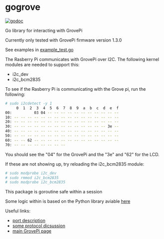 # gogrove

[![godoc](http://img.shields.io/badge/godoc-reference-blue.svg?style=flat)](https://godoc.org/github.com/benmcclelland/gogrove)

Go library for interacting with GrovePi

Currently only tested with GrovePi firmware version 1.3.0

See examples in [example_test.go](https://github.com/benmcclelland/gogrove/blob/master/example_test.go)

The Rasberry Pi communicates with GrovePi over I2C.  The following kernel
modules are needed to support this:

* i2c_dev
* i2c_bcm2835

To see if the Rasberry Pi is communicating with the Grove pi, run the following:

```sh
# sudo i2cdetect -y 1
     0  1  2  3  4  5  6  7  8  9  a  b  c  d  e  f
00:          03 04 -- -- -- -- -- -- -- -- -- -- --
10: -- -- -- -- -- -- -- -- -- -- -- -- -- -- -- --
20: -- -- -- -- -- -- -- -- -- -- -- -- -- -- -- --
30: -- -- -- -- -- -- -- -- -- -- -- -- -- -- 3e --
40: -- -- -- -- -- -- -- -- -- -- -- -- -- -- -- --
50: -- -- -- -- -- -- -- -- -- -- -- -- -- -- -- --
60: -- -- 62 -- -- -- -- -- -- -- -- -- -- -- -- --
70: -- -- -- -- -- -- -- --
```

You should see the "04" for the GrovePi and the "3e" and "62" for the LCD.

If these are not showing up, try reloading the i2c_bcm2835 module:

```sh
# sudo modprobe i2c_dev
# sudo rmmod i2c_bcm2835
# sudo modprobe i2c_bcm2835
```

This package is goroutine safe within a session

Some logic within is based on the Python library aviable [here](https://github.com/DexterInd/GrovePi/tree/master/Software/Python)

Useful links:

* [port description](https://www.dexterindustries.com/GrovePi/engineering/port-description/)
* [some protocol dicsussion](https://www.dexterindustries.com/GrovePi/programming/grovepi-protocol-adding-custom-sensors/)
* [main GrovePi page](https://www.dexterindustries.com/grovepi/)